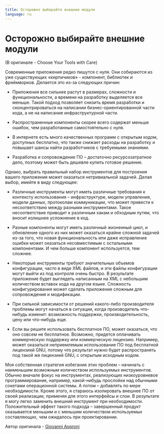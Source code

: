 ```yaml
---
title: Осторожно выбирайте внешние модули
language: ru
---
```


# Осторожно выбирайте внешние модули
(В оригинале - Choose Your Tools with Care)

Современные приложения редко пишутся с нуля. Они собираются из уже существующих «кирпичиков» - компонент, библиотек и фреймворков. Делается это из-за следующих причин:

- Приложения все сильнее растут в размерах, сложности и функциональности, а времени на разработку выделяется все меньше. Такой подход позволяет снизить время разработки и сконцентрироваться на написании бизнес-ориентированной части кода, а не на написание инфраструктурной части.

- Распространенные компоненты скорее всего содержат меньше ошибок, чем разработанные самостоятельно с нуля.

- В интернете есть много качественных программ с открытым кодом, доступных бесплатно, что также снижает расходы на разработку и повышает шансы найти разработчиков с требуемыми знаниями.

- Разработка и сопровождение ПО – достаточно ресурсозатратное дело, поэтому может быть дешевле купить готовое решение.

Однако, выбрать правильный набор инструментов для построения вашего приложения может оказаться нетривиальной задачей. Делая выбор, имейте в виду следующее:

- Различные инструменты могут иметь различные требования к контексту использования – инфраструктуре, модели управления, модели данных, протоколам коммуникации, что может привести к несоответствию между разными инструментами. Такое несоответствие приводит к различным хакам и обходным путям, что вносит излишнее усложнение в код.

- Разные компоненты могут иметь различный жизненный цикл, и обновление одного из них может оказаться крайне сложной задачей из-за того, что новая функциональность или даже исправление ошибки может оказаться несовместимым с остальными компонентами. И чем больше компонент используется, тем сложнее.

- Некоторые инструменты требуют значительных объемов конфигурации, часто в виде XML файлов, и эти файлы конфигурации могут выйти из под контроля очень быстро. В результате приложение будет выглядеть написанным на XML с небольшим количеством вставок кода на другом языке. Сложность конфигурирования может сделать приложение сложным для сопровождения и модификации.

- При сильной зависимости от решений какого-либо производителя проблемы могут начаться в ситуации, когда производитель что-нибудь изменит: возможность поддержки, производительность, цену или что-нибудь еще.

- Если вы решите использовать бесплатное ПО, может оказаться, что оно совсем не бесплатное. Возможно, придется оплачивать коммерческую поддержку или коммерческую лицензию. Например, может оказаться неприемлемым использование ПО под бесплатной лицензией GNU, потому что результат нужно будет распространять под такой же лицензией GNU, с открытым исходным кодом.

Моя собственная стратегия избегания этих проблем – начинать с наименьшим возможным количеством используемых инструментов. Обычно вначале фокус на инструментах, реализующих низкоуровневое программирование, например, какой-нибудь прослойки над обычными сокетами операционной системы. А потом – добавлять по мере необходимости. Кроме этого, я стараюсь изолировать внешнее ПО от своей реализации, применяя для этого интерфейсы и слои. В результате я могу легко заменить внешний инструмент при необходимости. Положительный эффект такого подхода – завершенный продукт оказывается меньшим и с меньшим количеством используемых составляющих, чем ожидалось при проектировании.

Автор оригинала - [Giovanni Asproni](http://programmer.97things.oreilly.com/wiki/index.php/Giovanni_Asproni)
